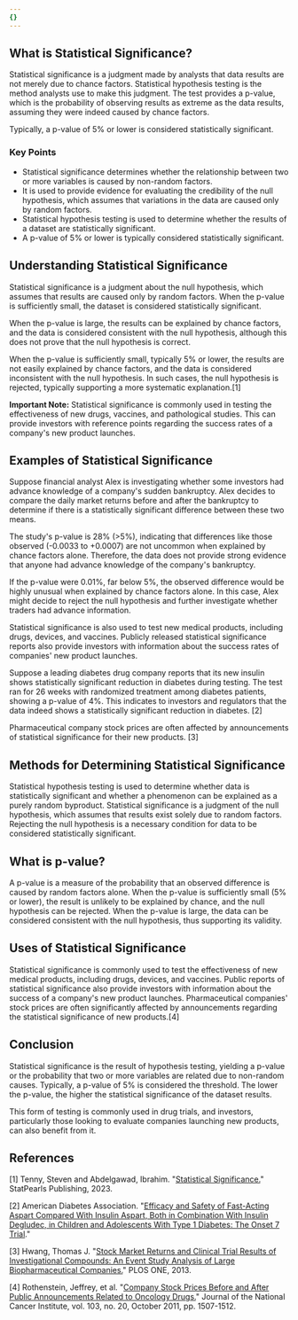 ```yaml
---
{}
---
```


## What is Statistical Significance?

Statistical significance is a judgment made by analysts that data results are not merely due to chance factors. Statistical hypothesis testing is the method analysts use to make this judgment. The test provides a p-value, which is the probability of observing results as extreme as the data results, assuming they were indeed caused by chance factors.

Typically, a p-value of 5% or lower is considered statistically significant.

### Key Points

- Statistical significance determines whether the relationship between two or more variables is caused by non-random factors.
- It is used to provide evidence for evaluating the credibility of the null hypothesis, which assumes that variations in the data are caused only by random factors.
- Statistical hypothesis testing is used to determine whether the results of a dataset are statistically significant.
- A p-value of 5% or lower is typically considered statistically significant.

## Understanding Statistical Significance

Statistical significance is a judgment about the null hypothesis, which assumes that results are caused only by random factors. When the p-value is sufficiently small, the dataset is considered statistically significant.

When the p-value is large, the results can be explained by chance factors, and the data is considered consistent with the null hypothesis, although this does not prove that the null hypothesis is correct.

When the p-value is sufficiently small, typically 5% or lower, the results are not easily explained by chance factors, and the data is considered inconsistent with the null hypothesis. In such cases, the null hypothesis is rejected, typically supporting a more systematic explanation.[1]

**Important Note:** Statistical significance is commonly used in testing the effectiveness of new drugs, vaccines, and pathological studies. This can provide investors with reference points regarding the success rates of a company's new product launches.

## Examples of Statistical Significance

Suppose financial analyst Alex is investigating whether some investors had advance knowledge of a company's sudden bankruptcy. Alex decides to compare the daily market returns before and after the bankruptcy to determine if there is a statistically significant difference between these two means.

The study's p-value is 28% (>5%), indicating that differences like those observed (-0.0033 to +0.0007) are not uncommon when explained by chance factors alone. Therefore, the data does not provide strong evidence that anyone had advance knowledge of the company's bankruptcy.

If the p-value were 0.01%, far below 5%, the observed difference would be highly unusual when explained by chance factors alone. In this case, Alex might decide to reject the null hypothesis and further investigate whether traders had advance information.

Statistical significance is also used to test new medical products, including drugs, devices, and vaccines. Publicly released statistical significance reports also provide investors with information about the success rates of companies' new product launches.

Suppose a leading diabetes drug company reports that its new insulin shows statistically significant reduction in diabetes during testing. The test ran for 26 weeks with randomized treatment among diabetes patients, showing a p-value of 4%. This indicates to investors and regulators that the data indeed shows a statistically significant reduction in diabetes. [2]

Pharmaceutical company stock prices are often affected by announcements of statistical significance for their new products. [3]

## Methods for Determining Statistical Significance

Statistical hypothesis testing is used to determine whether data is statistically significant and whether a phenomenon can be explained as a purely random byproduct. Statistical significance is a judgment of the null hypothesis, which assumes that results exist solely due to random factors. Rejecting the null hypothesis is a necessary condition for data to be considered statistically significant.

## What is p-value?

A p-value is a measure of the probability that an observed difference is caused by random factors alone. When the p-value is sufficiently small (5% or lower), the result is unlikely to be explained by chance, and the null hypothesis can be rejected. When the p-value is large, the data can be considered consistent with the null hypothesis, thus supporting its validity.

## Uses of Statistical Significance

Statistical significance is commonly used to test the effectiveness of new medical products, including drugs, devices, and vaccines. Public reports of statistical significance also provide investors with information about the success of a company's new product launches. Pharmaceutical companies' stock prices are often significantly affected by announcements regarding the statistical significance of new products.[4]

## Conclusion

Statistical significance is the result of hypothesis testing, yielding a p-value or the probability that two or more variables are related due to non-random causes. Typically, a p-value of 5% is considered the threshold. The lower the p-value, the higher the statistical significance of the dataset results.

This form of testing is commonly used in drug trials, and investors, particularly those looking to evaluate companies launching new products, can also benefit from it.

## References

[1] Tenny, Steven and Abdelgawad, Ibrahim. "[Statistical Significance.](https://www.ncbi.nlm.nih.gov/books/NBK459346/)" StatPearls Publishing, 2023.

[2] American Diabetes Association. "[Efficacy and Safety of Fast-Acting Aspart Compared With Insulin Aspart, Both in Combination With Insulin Degludec, in Children and Adolescents With Type 1 Diabetes: The Onset 7 Trial](https://care.diabetesjournals.org/content/42/7/1255)."

[3] Hwang, Thomas J. "[Stock Market Returns and Clinical Trial Results of Investigational Compounds: An Event Study Analysis of Large Biopharmaceutical Companies.](https://www.ncbi.nlm.nih.gov/pmc/articles/PMC3737210/)" PLOS ONE, 2013.

[4] Rothenstein, Jeffrey, et al. "[Company Stock Prices Before and After Public Announcements Related to Oncology Drugs.](https://academic.oup.com/jnci/article/103/20/1507/904625)" Journal of the National Cancer Institute, vol. 103, no. 20, October 2011, pp. 1507-1512.